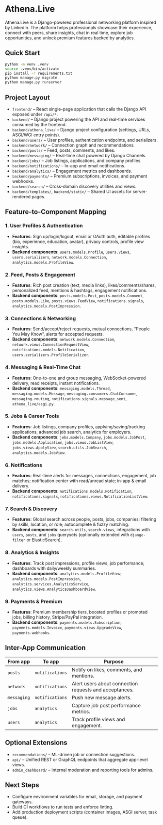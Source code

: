 # Athena.Live

Athena.Live is a Django-powered professional networking platform inspired by LinkedIn. The platform helps professionals showcase their experience, connect with peers, share insights, chat in real time, explore job opportunities, and unlock premium features backed by analytics.

## Quick Start

```bash
python -m venv .venv
source .venv/bin/activate
pip install -r requirements.txt
python manage.py migrate
python manage.py runserver
```

## Project Layout

- `frontend/` – React single-page application that calls the Django API exposed under `/api/*`.
- `backend/` – Django project powering the API and real-time services consumed by the frontend.
- `backend/athena_live/` – Django project configuration (settings, URLs, ASGI/WGI entry points).
- `backend/users/` – User profiles, authentication endpoints, and serializers.
- `backend/network/` – Connection graph and recommendations.
- `backend/posts/` – Feed, posts, comments, and likes.
- `backend/messaging/` – Real-time chat powered by Django Channels.
- `backend/jobs/` – Job listings, applications, and company profiles.
- `backend/notifications/` – In-app and email notifications.
- `backend/analytics/` – Engagement metrics and dashboards.
- `backend/payments/` – Premium subscriptions, invoices, and payment webhooks.
- `backend/search/` – Cross-domain discovery utilities and views.
- `backend/templates/`, `backend/static/` – Shared UI assets for server-rendered pages.

## Feature-to-Component Mapping

### 1. User Profiles & Authentication
- **Features**: Sign up/login/logout, email or OAuth auth, editable profiles (bio, experience, education, avatar), privacy controls, profile view insights.
- **Backend components**: `users.models.Profile`, `users.views`, `users.serializers`, `network.models.Connection`, `analytics.models.ProfileView`.

### 2. Feed, Posts & Engagement
- **Features**: Rich post creation (text, media links), likes/comments/shares, personalized feed, mentions & hashtags, engagement notifications.
- **Backend components**: `posts.models.Post`, `posts.models.Comment`, `posts.models.Like`, `posts.views.FeedView`, `notifications.signals`, `analytics.models.PostImpression`.

### 3. Connections & Networking
- **Features**: Send/accept/reject requests, mutual connections, “People You May Know”, alerts for accepted requests.
- **Backend components**: `network.models.Connection`, `network.views.ConnectionRequestView`, `notifications.models.Notification`, `users.serializers.ProfileSerializer`.

### 4. Messaging & Real-Time Chat
- **Features**: One-to-one and group messaging, WebSocket-powered delivery, read receipts, instant notifications.
- **Backend components**: `messaging.models.Thread`, `messaging.models.Message`, `messaging.consumers.ChatConsumer`, `messaging.routing`, `notifications.signals.message_sent`, `athena_live/asgi.py`.

### 5. Jobs & Career Tools
- **Features**: Job listings, company profiles, applying/saving/tracking applications, advanced job search, analytics for employers.
- **Backend components**: `jobs.models.Company`, `jobs.models.JobPost`, `jobs.models.Application`, `jobs.views.JobListView`, `jobs.views.ApplyView`, `search.utils.JobSearch`, `analytics.models.JobView`.

### 6. Notifications
- **Features**: Real-time alerts for messages, connections, engagement, job matches; notification center with read/unread state; in-app & email delivery.
- **Backend components**: `notifications.models.Notification`, `notifications.signals`, `notifications.views.NotificationListView`.

### 7. Search & Discovery
- **Features**: Global search across people, posts, jobs, companies; filtering by skills, location, or role; autocomplete & fuzzy matching.
- **Backend components**: `search.utils`, `search.views`, integrations with `users`, `posts`, and `jobs` querysets (optionally extended with `django-filter` or ElasticSearch).

### 8. Analytics & Insights
- **Features**: Track post impressions, profile views, job performance; dashboards with daily/weekly summaries.
- **Backend components**: `analytics.models.ProfileView`, `analytics.models.PostImpression`, `analytics.services.AnalyticsService`, `analytics.views.AnalyticsDashboardView`.

### 9. Payments & Premium
- **Features**: Premium membership tiers, boosted profiles or promoted jobs, billing history, Stripe/PayPal integration.
- **Backend components**: `payments.models.Subscription`, `payments.models.Invoice`, `payments.views.UpgradeView`, `payments.webhooks`.

## Inter-App Communication

| From app | To app | Purpose |
| --- | --- | --- |
| `posts` | `notifications` | Notify on likes, comments, and mentions. |
| `network` | `notifications` | Alert users about connection requests and acceptances. |
| `messaging` | `notifications` | Push new message alerts. |
| `jobs` | `analytics` | Capture job post performance metrics. |
| `users` | `analytics` | Track profile views and engagement. |

## Optional Extensions

- `recommendations/` – ML-driven job or connection suggestions.
- `api/` – Unified REST or GraphQL endpoints that aggregate app-level views.
- `admin_dashboard/` – Internal moderation and reporting tools for admins.

## Next Steps

- Configure environment variables for email, storage, and payment gateways.
- Build CI workflows to run tests and enforce linting.
- Add production deployment scripts (container images, ASGI server, task queue).
